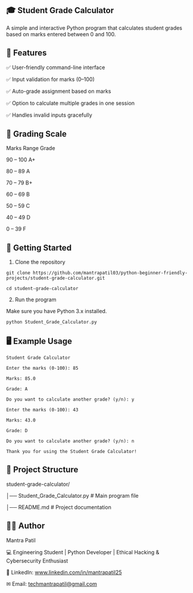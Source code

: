 ## 🎓 Student Grade Calculator





A simple and interactive Python program that calculates student grades based on marks entered between 0 and 100.

## 📌 Features

✅ User-friendly command-line interface

✅ Input validation for marks (0–100)

✅ Auto-grade assignment based on marks

✅ Option to calculate multiple grades in one session

✅ Handles invalid inputs gracefully

## 🧮 Grading Scale



Marks Range	Grade

90 – 100	A+

80 – 89	A

70 – 79	B+


60 – 69	B

50 – 59	C

40 – 49	D

0 – 39	F


## 🚀 Getting Started

1. Clone the repository
```
git clone https://github.com/mantrapatil03/python-beginner-friendly-projects/student-grade-calculator.git
```
```
cd student-grade-calculator
```

2. Run the program

Make sure you have Python 3.x installed.
```
python Student_Grade_Calculator.py
```
## 🖥️ Example Usage
```
Student Grade Calculator

Enter the marks (0-100): 85

Marks: 85.0

Grade: A

Do you want to calculate another grade? (y/n): y

Enter the marks (0-100): 43

Marks: 43.0

Grade: D

Do you want to calculate another grade? (y/n): n

Thank you for using the Student Grade Calculator!
```
## 📂 Project Structure

student-grade-calculator/

│── Student_Grade_Calculator.py   # Main program file

│── README.md                     # Project documentation

## 👨‍💻 Author

Mantra Patil

💻 Engineering Student | Python Developer | Ethical Hacking & Cybersecurity Enthusiast

💼 LinkedIn: www.linkedin.com/in/mantrapatil25

✉ Email: techmantrapatil@gmail.com

